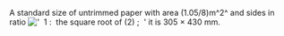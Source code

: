 A standard size of untrimmed paper with area (1.05/8)m^2^ and sides in
ratio
!['  1 :  the square root of (2) ;  '](../dictionary/equation_images/4162.1..png)
it is 305 × 430 mm.
